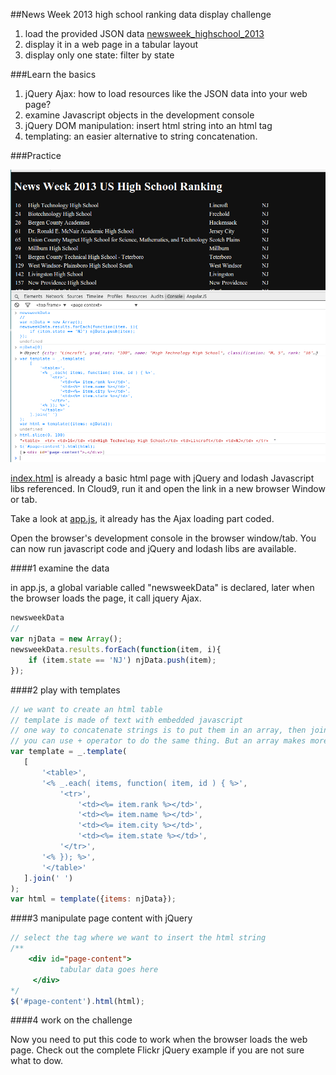 ##News Week 2013 high school ranking data display challenge

1. load the provided JSON data [newsweek_highschool_2013](newsweek_highschool_2013.json)
2. display it in a web page in a tabular layout
3. display only one state: filter by state
 
###Learn the basics

1. jQuery Ajax: how to load resources like the JSON data into your web page?
2. examine Javascript objects in the development console
3. jQuery DOM manipulation: insert html string into an html tag
4. templating: an easier alternative to string concatenation. 

###Practice

![alt text](newsweek-js-practice.png)

[index.html](jquery/index.html) is already a basic html page with jQuery and lodash Javascript libs referenced. In Cloud9, run it and open the link in a new browser Window or tab.

Take a look at [app.js](jquery/app.js), it already has the Ajax loading part coded.

Open the browser's development console in the browser window/tab. You can now run javascript code and jQuery and lodash libs are available.

####1  examine the data

in app.js, a global variable called "newsweekData" is declared, later when the browser loads the page, it call jquery Ajax.

```javascript
newsweekData
//
var njData = new Array();
newsweekData.results.forEach(function(item, i){
    if (item.state == 'NJ') njData.push(item);
});
```

####2  play with templates

 ```javascript
// we want to create an html table
// template is made of text with embedded javascript
// one way to concatenate strings is to put them in an array, then join the array
// you can use + operator to do the same thing. But an array makes more readable.
var template = _.template(
    [
        '<table>',
        '<% _.each( items, function( item, id ) { %>',
            '<tr>',
                '<td><%= item.rank %></td>',
                '<td><%= item.name %></td>',
                '<td><%= item.city %></td>',
                '<td><%= item.state %></td>',
            '</tr>',
        '<% }); %>',
        '</table>'
    ].join(' ')
);
var html = template({items: njData});
```


####3  manipulate page content with jQuery

```javascript
// select the tag where we want to insert the html string
/**
    <div id="page-content">
           tabular data goes here     
     </div>
*/
$('#page-content').html(html);
```

####4  work on the challenge

Now you need to put this code to work when the browser loads the web page. 
Check out the complete Flickr jQuery example if you are not sure what to dow.
 
